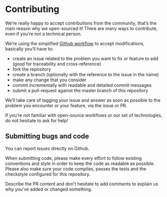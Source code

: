 # Contributing

We’re really happy to accept contributions from the community, that’s the main reason why we open-sourced it! There are many ways to contribute, even if you’re not a technical person.

We’re using the simplified [Github workflow](http://scottchacon.com/2011/08/31/github-flow.html) to accept modifications, basically you’ll have to:

- create an issue related to the problem you want to fix or feature to add (good for traceability and cross-reference)
- fork the repository
- create a branch (optionally with the reference to the issue in the name)
- make any change that you consider
- commit incrementally with readable and detailed commit messages
- submit a pull-request against the master branch of this repository

We’ll take care of tagging your issue and answer as soon as possible to the problem you encounter or your feature, via the issue or PR.

If you’re not familiar with open-source workflows or our set of technologies, do not hesitate to ask for help!

## Submitting bugs and code
You can report issues directly on Github. 

When submitting code, please make every effort to follow existing conventions and style in order to keep the code as readable as possible. Please also make sure your code compiles, passes the tests and the checkstyle configured for this repository.

Describe the PR content and don't hesitate to add comments to explain us why you've added or changed something.
